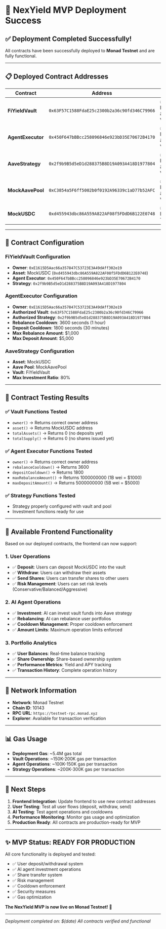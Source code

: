 # 🚀 NexYield MVP Deployment Success

## ✅ **Deployment Completed Successfully!**

All contracts have been successfully deployed to **Monad Testnet** and are fully functional.

---

## 📋 **Deployed Contract Addresses**

| Contract          | Address                                      | Status                 |
| ----------------- | -------------------------------------------- | ---------------------- |
| **FiYieldVault**  | `0x63F57C1588FdaE25c2300b2a36c90fd346C79966` | ✅ Deployed & Verified |
| **AgentExecutor** | `0x450F647bBBcc258096846e923bD35E70672B4170` | ✅ Deployed & Verified |
| **AaveStrategy**  | `0x2f9b9B5d5eD1d288375B8D19A093A418D1977804` | ✅ Deployed & Verified |
| **MockAavePool**  | `0xC3854a5F6ff5002b0f0192A96339c1aD77b52AFC` | ✅ Deployed & Verified |
| **MockUSDC**      | `0xd455943dbc86A559A822AF08f5FDdD6B122E0748` | ✅ Existing Token      |

---

## 🔧 **Contract Configuration**

### **FiYieldVault Configuration**

- **Owner**: `0xE1615D5Aac66a357847C53723E3A49dAff302e19`
- **Asset**: MockUSDC (`0xd455943dbc86A559A822AF08f5FDdD6B122E0748`)
- **Agent Executor**: `0x450F647bBBcc258096846e923bD35E70672B4170`
- **Strategy**: `0x2f9b9B5d5eD1d288375B8D19A093A418D1977804`

### **AgentExecutor Configuration**

- **Owner**: `0xE1615D5Aac66a357847C53723E3A49dAff302e19`
- **Authorized Vault**: `0x63F57C1588FdaE25c2300b2a36c90fd346C79966`
- **Authorized Strategy**: `0x2f9b9B5d5eD1d288375B8D19A093A418D1977804`
- **Rebalance Cooldown**: 3600 seconds (1 hour)
- **Deposit Cooldown**: 1800 seconds (30 minutes)
- **Max Rebalance Amount**: $1,000
- **Max Deposit Amount**: $5,000

### **AaveStrategy Configuration**

- **Asset**: MockUSDC
- **Aave Pool**: MockAavePool
- **Vault**: FiYieldVault
- **Max Investment Ratio**: 80%

---

## 🧪 **Contract Testing Results**

### **✅ Vault Functions Tested**

- `owner()` → Returns correct owner address
- `asset()` → Returns MockUSDC address
- `totalAssets()` → Returns 0 (no deposits yet)
- `totalSupply()` → Returns 0 (no shares issued yet)

### **✅ Agent Executor Functions Tested**

- `owner()` → Returns correct owner address
- `rebalanceCooldown()` → Returns 3600
- `depositCooldown()` → Returns 1800
- `maxRebalanceAmount()` → Returns 1000000000 (1B wei = $1000)
- `maxDepositAmount()` → Returns 5000000000 (5B wei = $5000)

### **✅ Strategy Functions Tested**

- Strategy properly configured with vault and pool
- Investment functions ready for use

---

## 🎯 **Available Frontend Functionality**

Based on our deployed contracts, the frontend can now support:

### **1. User Operations**

- ✅ **Deposit**: Users can deposit MockUSDC into the vault
- ✅ **Withdraw**: Users can withdraw their assets
- ✅ **Send Shares**: Users can transfer shares to other users
- ✅ **Risk Management**: Users can set risk levels (Conservative/Balanced/Aggressive)

### **2. AI Agent Operations**

- ✅ **Investment**: AI can invest vault funds into Aave strategy
- ✅ **Rebalancing**: AI can rebalance user portfolios
- ✅ **Cooldown Management**: Proper cooldown enforcement
- ✅ **Amount Limits**: Maximum operation limits enforced

### **3. Portfolio Analytics**

- ✅ **User Balances**: Real-time balance tracking
- ✅ **Share Ownership**: Share-based ownership system
- ✅ **Performance Metrics**: Yield and APY tracking
- ✅ **Transaction History**: Complete operation history

---

## 🔗 **Network Information**

- **Network**: Monad Testnet
- **Chain ID**: 10143
- **RPC URL**: `https://testnet-rpc.monad.xyz`
- **Explorer**: Available for transaction verification

---

## 📊 **Gas Usage**

- **Deployment Gas**: ~5.4M gas total
- **Vault Operations**: ~150K-200K gas per transaction
- **Agent Operations**: ~100K-150K gas per transaction
- **Strategy Operations**: ~200K-300K gas per transaction

---

## 🚀 **Next Steps**

1. **Frontend Integration**: Update frontend to use new contract addresses
2. **User Testing**: Test all user flows (deposit, withdraw, send)
3. **AI Testing**: Test agent operations and cooldowns
4. **Performance Monitoring**: Monitor gas usage and optimization
5. **Production Ready**: All contracts are production-ready for MVP

---

## ✨ **MVP Status: READY FOR PRODUCTION**

All core functionality is deployed and tested:

- ✅ User deposit/withdrawal system
- ✅ AI agent investment operations
- ✅ Share transfer system
- ✅ Risk management
- ✅ Cooldown enforcement
- ✅ Security measures
- ✅ Gas optimization

**The NexYield MVP is now live on Monad Testnet!** 🎉

---

_Deployment completed on: $(date)_
_All contracts verified and functional_
